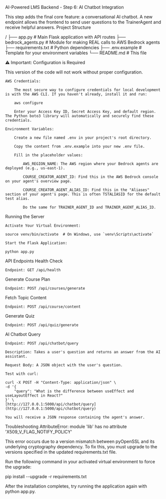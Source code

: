 AI-Powered LMS Backend - Step 6: AI Chatbot Integration

This step adds the final core feature: a conversational AI chatbot. A new endpoint allows the frontend to send user questions to the TrainerAgent and receive helpful answers.
Project Structure

/
├── app.py # Main Flask application with API routes
├── bedrock_agents.py # Module for making REAL calls to AWS Bedrock agents
├── requirements.txt # Python dependencies
├── .env.example # Template for your environment variables
└── README.md # This file

⚠️ Important: Configuration is Required

This version of the code will not work without proper configuration.

    AWS Credentials:

        The most secure way to configure credentials for local development is with the AWS CLI. If you haven't already, install it and run:

        aws configure

        Enter your Access Key ID, Secret Access Key, and default region. The Python boto3 library will automatically and securely find these credentials.

    Environment Variables:

        Create a new file named .env in your project's root directory.

        Copy the content from .env.example into your new .env file.

        Fill in the placeholder values:

            AWS_REGION_NAME: The AWS region where your Bedrock agents are deployed (e.g., us-east-1).

            COURSE_CREATOR_AGENT_ID: Find this in the AWS Bedrock console on your agent's overview page.

            COURSE_CREATOR_AGENT_ALIAS_ID: Find this in the "Aliases" section of your agent's page. This is often TSTALIASID for the default test alias.

            Do the same for TRAINER_AGENT_ID and TRAINER_AGENT_ALIAS_ID.

Running the Server

    Activate Your Virtual Environment:

    source venv/bin/activate  # On Windows, use `venv\Scripts\activate`

    Start the Flask Application:

    python app.py

API Endpoints
Health Check

    Endpoint: GET /api/health

Generate Course Plan

    Endpoint: POST /api/courses/generate

Fetch Topic Content

    Endpoint: POST /api/course/content

Generate Quiz

    Endpoint: POST /api/quiz/generate

AI Chatbot Query

    Endpoint: POST /api/chatbot/query

    Description: Takes a user's question and returns an answer from the AI assistant.

    Request Body: A JSON object with the user's question.

    Test with curl:

    curl -X POST -H "Content-Type: application/json" \
    -d '{
        "query": "What is the difference between useEffect and useLayoutEffect in React?"
    }' \
    [http://127.0.0.1:5000/api/chatbot/query](http://127.0.0.1:5000/api/chatbot/query)

    You will receive a JSON response containing the agent's answer.

Troubleshooting
AttributeError: module 'lib' has no attribute 'X509_V_FLAG_NOTIFY_POLICY'

This error occurs due to a version mismatch between pyOpenSSL and its underlying cryptography dependency. To fix this, you must upgrade to the versions specified in the updated requirements.txt file.

Run the following command in your activated virtual environment to force the upgrade:

pip install --upgrade -r requirements.txt

After the installation completes, try running the application again with python app.py.
